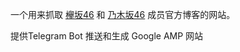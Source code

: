 一个用来抓取 [欅坂46](http://www.keyakizaka46.com/s/k46o/diary/member?ima=0000) 和 [乃木坂46](http://blog.nogizaka46.com) 成员官方博客的网站。

提供Telegram Bot 推送和生成 Google AMP 网站
